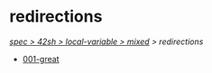 # redirections

*[spec > 42sh > local-variable > mixed](..) > redirections*

* [001-great](./001-great)
